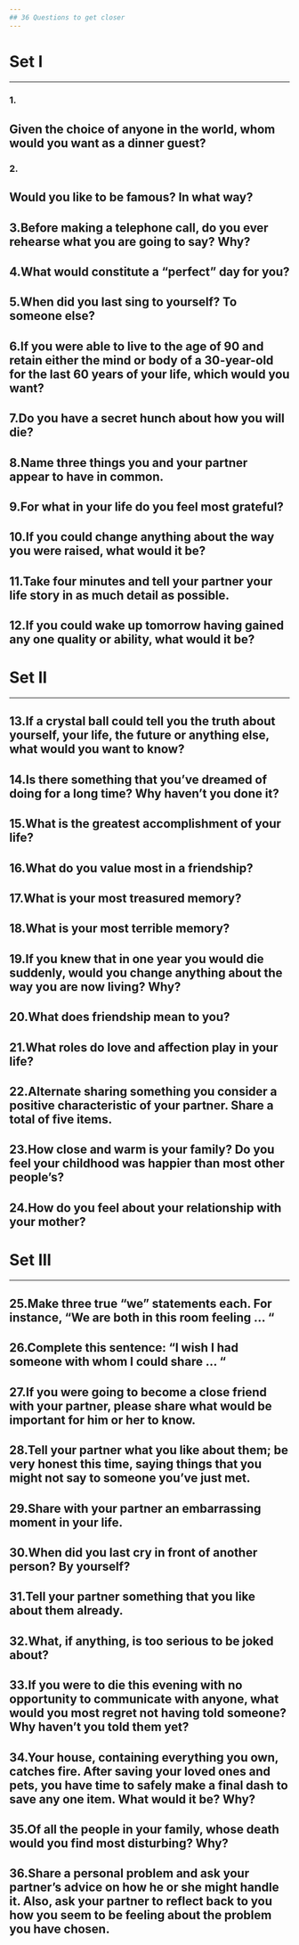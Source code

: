 ```yaml
---
## 36 Questions to get closer
---
```

# Set I
---
### 1.
Given the choice of anyone in the world, whom would you want as a dinner guest?
---
### 2.
Would you like to be famous? In what way?
---
3.Before making a telephone call, do you ever rehearse what you are going to say? Why?
---
4.What would constitute a “perfect” day for you?
---
5.When did you last sing to yourself? To someone else?
---
6.If you were able to live to the age of 90 and retain either the mind or body of a 30-year-old for the last 60 years of your life, which would you want?
---
7.Do you have a secret hunch about how you will die?
---
8.Name three things you and your partner appear to have in common.
---
9.For what in your life do you feel most grateful?
---
10.If you could change anything about the way you were raised, what would it be?
---
11.Take four minutes and tell your partner your life story in as much detail as possible.
---
12.If you could wake up tomorrow having gained any one quality or ability, what would it be?
---
# Set II
---
13.If a crystal ball could tell you the truth about yourself, your life, the future or anything else, what would you want to know?
---
14.Is there something that you’ve dreamed of doing for a long time? Why haven’t you done it?
---
15.What is the greatest accomplishment of your life?
---
16.What do you value most in a friendship?
---
17.What is your most treasured memory?
---
18.What is your most terrible memory?
---
19.If you knew that in one year you would die suddenly, would you change anything about the way you are now living? Why?
---
20.What does friendship mean to you?
---
21.What roles do love and affection play in your life?
---
22.Alternate sharing something you consider a positive characteristic of your partner. Share a total of five items.
---
23.How close and warm is your family? Do you feel your childhood was happier than most other people’s?
---
24.How do you feel about your relationship with your mother?
---
# Set III
---
25.Make three true “we” statements each. For instance, “We are both in this room feeling ... “
---
26.Complete this sentence: “I wish I had someone with whom I could share ... “
---
27.If you were going to become a close friend with your partner, please share what would be important for him or her to know.
---
28.Tell your partner what you like about them; be very honest this time, saying things that you might not say to someone you’ve just met.
---
29.Share with your partner an embarrassing moment in your life.
---
30.When did you last cry in front of another person? By yourself?
---
31.Tell your partner something that you like about them already.
---
32.What, if anything, is too serious to be joked about?
---
33.If you were to die this evening with no opportunity to communicate with anyone, what would you most regret not having told someone? Why haven’t you told them yet?
---
34.Your house, containing everything you own, catches fire. After saving your loved ones and pets, you have time to safely make a final dash to save any one item. What would it be? Why?
---
35.Of all the people in your family, whose death would you find most disturbing? Why?
---
36.Share a personal problem and ask your partner’s advice on how he or she might handle it. Also, ask your partner to reflect back to you how you seem to be feeling about the problem you have chosen.
---
